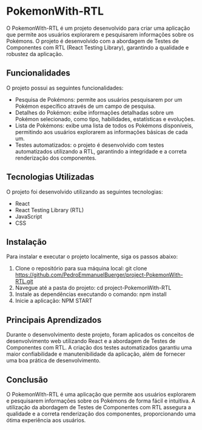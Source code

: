 # PokemonWith-RTL
O PokemonWith-RTL é um projeto desenvolvido para criar uma aplicação que permite aos usuários explorarem e pesquisarem informações sobre os Pokémons. O projeto é desenvolvido com a abordagem de Testes de Componentes com RTL (React Testing Library), garantindo a qualidade e robustez da aplicação.

## Funcionalidades
O projeto possui as seguintes funcionalidades:
- Pesquisa de Pokémons: permite aos usuários pesquisarem por um Pokémon específico através de um campo de pesquisa.
- Detalhes do Pokémon: exibe informações detalhadas sobre um Pokémon selecionado, como tipo, habilidades, estatísticas e evoluções.
- Lista de Pokémons: exibe uma lista de todos os Pokémons disponíveis, permitindo aos usuários explorarem as informações básicas de cada um.
- Testes automatizados: o projeto é desenvolvido com testes automatizados utilizando a RTL, garantindo a integridade e a correta renderização dos componentes.

## Tecnologias Utilizadas
O projeto foi desenvolvido utilizando as seguintes tecnologias:
- React
- React Testing Library (RTL)
- JavaScript
- CSS

## Instalação

Para instalar e executar o projeto localmente, siga os passos abaixo:

1. Clone o repositório para sua máquina local:
git clone https://github.com/PedroEmmanuelBuerger/project-PokemonWith-RTL.git
2. Navegue até a pasta do projeto:
cd project-PokemonWith-RTL
3. Instale as dependências executando o comando: npm install 
4. Inicie a aplicação: NPM START

## Principais Aprendizados
Durante o desenvolvimento deste projeto, foram aplicados os conceitos de desenvolvimento web utilizando React e a abordagem de Testes de Componentes com RTL. A criação dos testes automatizados garantiu uma maior confiabilidade e manutenibilidade da aplicação, além de fornecer uma boa prática de desenvolvimento.

## Conclusão
O PokemonWith-RTL é uma aplicação que permite aos usuários explorarem e pesquisarem informações sobre os Pokémons de forma fácil e intuitiva. A utilização da abordagem de Testes de Componentes com RTL assegura a qualidade e a correta renderização dos componentes, proporcionando uma ótima experiência aos usuários.


